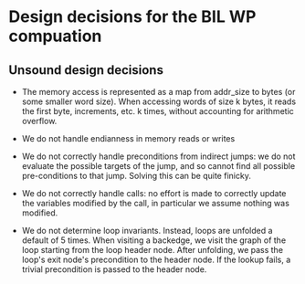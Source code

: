 # Design decisions for the BIL WP compuation #

## Unsound design decisions ##

- The memory access is represented as a map from addr_size to bytes
  (or some smaller word size).
  When accessing words of size k bytes, it reads the first byte,
  increments, etc. k times, without accounting for arithmetic overflow.

- We do not handle endianness in memory reads or writes

- We do not correctly handle preconditions from indirect jumps: we do
  not evaluate the possible targets of the jump, and so cannot find
  all possible pre-conditions to that jump. Solving this can be quite finicky.

- We do not correctly handle calls: no effort is made to correctly
  update the variables modified by the call, in particular we assume
  nothing was modified.

- We do not determine loop invariants. Instead, loops are unfolded a default of
  5 times. When visiting a backedge, we visit the graph of the loop starting
  from the loop header node. After unfolding, we pass the loop's exit node's
  precondition to the header node. If the lookup fails, a trivial precondition
  is passed to the header node.
